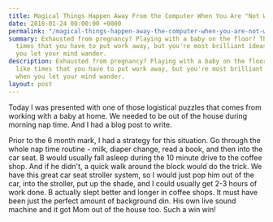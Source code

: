 ```yaml
---
title: Magical Things Happen Away From the Computer When You Are "Not Working"
date: 2018-01-24 00:00:00 +0000
permalink: "/magical-things-happen-away-the-computer-when-you-are-not-working/"
summary: Exhausted from pregnancy? Playing with a baby on the floor? These seem like
  times that you have to put work away, but you're most brilliant ideas can come when
  you let your mind wander.
description: Exhausted from pregnancy? Playing with a baby on the floor? These seem
  like times that you have to put work away, but you're most brilliant ideas can come
  when you let your mind wander.
layout: post
---
```

Today I was presented with one of those logistical puzzles that comes from working with a baby at home. We needed to be out of the house during morning nap time. And I had a blog post to write. 

Prior to the 6 month mark, I had a strategy for this situation. Go through the whole nap time routine - milk, diaper change, read a book, and then into the car seat. B would usually fall asleep during the 10 minute drive to the coffee shop. And if he didn't, a quick walk around the block would do the trick. We have this great car seat stroller system, so I would just pop him out of the car, into the stroller, put up the shade, and I could usually get 2-3 hours of work done. B actually slept better and longer in coffee shops. It must have been just the perfect amount of background din. His own live sound machine and it got Mom out of the house too. Such a win win!